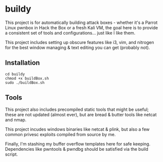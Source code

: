 # buildy

This project is for automatically building attack boxes - whether it's a Parrot Linux pwnbox in Hack the Box or a fresh Kali VM, the goal here is to provide a consistent set of tools and configurations... just like I like them.

This project includes setting up obscure features like i3, vim, and nitrogen for the best window managing & text editing you can get (probably not).

## Installation
  ```git clone https://github.com/ninjabat/buildy.git 
  cd buildy
  chmod +x buildBox.sh
  sudo ./buildBox.sh
  ```
  
## Tools 
This project also includes precompiled static tools that might be useful; these are not updated (almost ever), but are bread & butter tools like netcat and nmap.  

This project incudes windows binaries like netcat & plink, but also a few common privesc exploits compiled from source by me.

Finally, I'm stashing my buffer overflow templates here for safe keeping.  Dependencies like pwntools & pwndbg should be satisfied via the build script.
